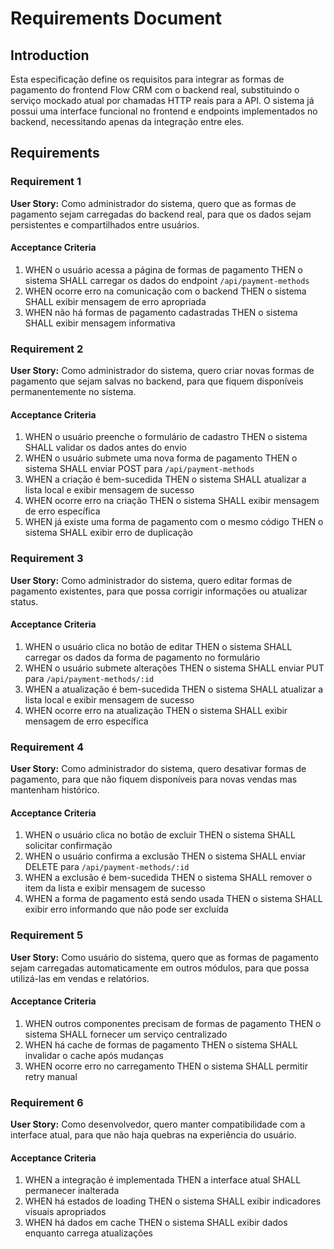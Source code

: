 # Requirements Document

## Introduction

Esta especificação define os requisitos para integrar as formas de pagamento do frontend Flow CRM com o backend real, substituindo o serviço mockado atual por chamadas HTTP reais para a API. O sistema já possui uma interface funcional no frontend e endpoints implementados no backend, necessitando apenas da integração entre eles.

## Requirements

### Requirement 1

**User Story:** Como administrador do sistema, quero que as formas de pagamento sejam carregadas do backend real, para que os dados sejam persistentes e compartilhados entre usuários.

#### Acceptance Criteria

1. WHEN o usuário acessa a página de formas de pagamento THEN o sistema SHALL carregar os dados do endpoint `/api/payment-methods`
2. WHEN ocorre erro na comunicação com o backend THEN o sistema SHALL exibir mensagem de erro apropriada
3. WHEN não há formas de pagamento cadastradas THEN o sistema SHALL exibir mensagem informativa

### Requirement 2

**User Story:** Como administrador do sistema, quero criar novas formas de pagamento que sejam salvas no backend, para que fiquem disponíveis permanentemente no sistema.

#### Acceptance Criteria

1. WHEN o usuário preenche o formulário de cadastro THEN o sistema SHALL validar os dados antes do envio
2. WHEN o usuário submete uma nova forma de pagamento THEN o sistema SHALL enviar POST para `/api/payment-methods`
3. WHEN a criação é bem-sucedida THEN o sistema SHALL atualizar a lista local e exibir mensagem de sucesso
4. WHEN ocorre erro na criação THEN o sistema SHALL exibir mensagem de erro específica
5. WHEN já existe uma forma de pagamento com o mesmo código THEN o sistema SHALL exibir erro de duplicação

### Requirement 3

**User Story:** Como administrador do sistema, quero editar formas de pagamento existentes, para que possa corrigir informações ou atualizar status.

#### Acceptance Criteria

1. WHEN o usuário clica no botão de editar THEN o sistema SHALL carregar os dados da forma de pagamento no formulário
2. WHEN o usuário submete alterações THEN o sistema SHALL enviar PUT para `/api/payment-methods/:id`
3. WHEN a atualização é bem-sucedida THEN o sistema SHALL atualizar a lista local e exibir mensagem de sucesso
4. WHEN ocorre erro na atualização THEN o sistema SHALL exibir mensagem de erro específica

### Requirement 4

**User Story:** Como administrador do sistema, quero desativar formas de pagamento, para que não fiquem disponíveis para novas vendas mas mantenham histórico.

#### Acceptance Criteria

1. WHEN o usuário clica no botão de excluir THEN o sistema SHALL solicitar confirmação
2. WHEN o usuário confirma a exclusão THEN o sistema SHALL enviar DELETE para `/api/payment-methods/:id`
3. WHEN a exclusão é bem-sucedida THEN o sistema SHALL remover o item da lista e exibir mensagem de sucesso
4. WHEN a forma de pagamento está sendo usada THEN o sistema SHALL exibir erro informando que não pode ser excluída

### Requirement 5

**User Story:** Como usuário do sistema, quero que as formas de pagamento sejam carregadas automaticamente em outros módulos, para que possa utilizá-las em vendas e relatórios.

#### Acceptance Criteria

1. WHEN outros componentes precisam de formas de pagamento THEN o sistema SHALL fornecer um serviço centralizado
2. WHEN há cache de formas de pagamento THEN o sistema SHALL invalidar o cache após mudanças
3. WHEN ocorre erro no carregamento THEN o sistema SHALL permitir retry manual

### Requirement 6

**User Story:** Como desenvolvedor, quero manter compatibilidade com a interface atual, para que não haja quebras na experiência do usuário.

#### Acceptance Criteria

1. WHEN a integração é implementada THEN a interface atual SHALL permanecer inalterada
2. WHEN há estados de loading THEN o sistema SHALL exibir indicadores visuais apropriados
3. WHEN há dados em cache THEN o sistema SHALL exibir dados enquanto carrega atualizações